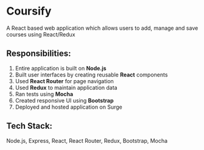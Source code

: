 # Coursify
A React based web application which allows users to add, manage and save courses using React/Redux
## Responsibilities:
1. Entire application is built on <b>Node.js</b>
2. Built user interfaces by creating reusable <b>React</b> components
3. Used <b>React Router</b> for page navigation
4. Used <b>Redux</b> to maintain application data
5. Ran tests using <b>Mocha</b>
6. Created responsive UI using <b>Bootstrap</b>
7. Deployed and hosted application on Surge
## Tech Stack:
Node.js, Express, React, React Router, Redux, Bootstrap, Mocha
